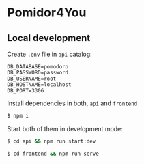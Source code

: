 # Pomidor4You

## Local development

Create `.env` file in `api` catalog:
```
DB_DATABASE=pomodoro
DB_PASSWORD=password
DB_USERNAME=root
DB_HOSTNAME=localhost
DB_PORT=3306
```

Install dependencies in both, `api` and `frontend`
```bash
$ npm i
```

Start both of them in development mode:
```bash
$ cd api && npm run start:dev
```

```bash
$ cd frontend && npm run serve
```
